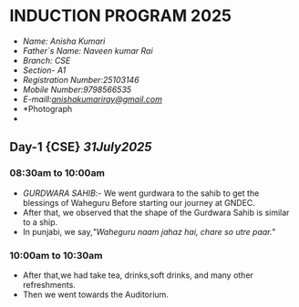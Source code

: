 # **INDUCTION PROGRAM 2025**
- *Name: Anisha Kumari*
- *Father`s Name: Naveen kumar Rai*
- *Branch: CSE*
- *Section- A1*
- *Registration Number:25103146*
- *Mobile Number:9798566535*
- *E-maill:anishakumariray@gmail.com*
- *Photograph
- 
  
## Day-1 {CSE} *31July2025*
### 08:30am to 10:00am 
- *GURDWARA SAHIB*:- We went gurdwara to the sahib to get the blessings of Waheguru Before starting our journey at GNDEC.
- After that, we observed that the shape of the Gurdwara Sahib is similar to a ship.
- In punjabi, we say,*"Waheguru naam jahaz hai, chare so utre paar."*

### 10:00am to 10:30am
- After that,we had take tea, drinks,soft drinks, and many other refreshments.
- Then we went towards the Auditorium.
